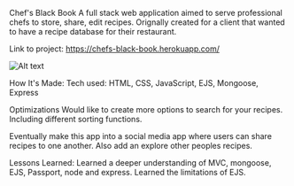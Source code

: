 Chef's Black Book
A full stack web application aimed to serve professional chefs to store, share, edit recipes. Orignally created for a client that wanted to have a recipe database for their restaurant.

Link to project: https://chefs-black-book.herokuapp.com/

![Alt text](screenshot.png?raw=true 'screenshot')

How It's Made:
Tech used: HTML, CSS, JavaScript, EJS, Mongoose, Express

Optimizations
Would like to create more options to search for your recipes. Including different sorting functions.

Eventually make this app into a social media app where users can share recipes to one another. Also add an explore other peoples recipes.

Lessons Learned:
Learned a deeper understanding of MVC, mongoose, EJS, Passport, node and express. Learned the limitations of EJS.

